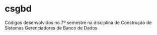 # csgbd
Códigos desenvolvidos no 7º semestre na disciplina de Construção de Sistemas Gerenciadores de Banco de Dados
